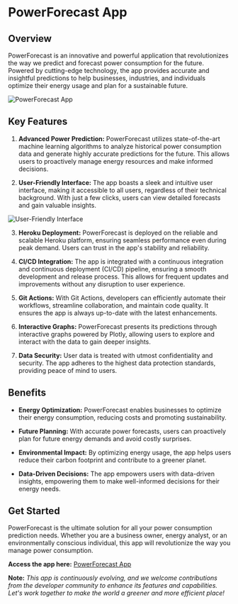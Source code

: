 # PowerForecast App

## Overview

PowerForecast is an innovative and powerful application that revolutionizes the way we predict and forecast power consumption for the future. Powered by cutting-edge technology, the app provides accurate and insightful predictions to help businesses, industries, and individuals optimize their energy usage and plan for a sustainable future.

![PowerForecast App](https://github.com/Godwin45/Power-Time-Series-App/assets/71969710/c45e0947-0145-46a1-82e0-3455b0345348)

## Key Features

1. **Advanced Power Prediction:** PowerForecast utilizes state-of-the-art machine learning algorithms to analyze historical power consumption data and generate highly accurate predictions for the future. This allows users to proactively manage energy resources and make informed decisions.

2. **User-Friendly Interface:** The app boasts a sleek and intuitive user interface, making it accessible to all users, regardless of their technical background. With just a few clicks, users can view detailed forecasts and gain valuable insights.

![User-Friendly Interface](https://github.com/Godwin45/Power-Time-Series-App/assets/71969710/01501f73-13f1-45c8-8927-f0c7791aa16c)

3. **Heroku Deployment:** PowerForecast is deployed on the reliable and scalable Heroku platform, ensuring seamless performance even during peak demand. Users can trust in the app's stability and reliability.

4. **CI/CD Integration:** The app is integrated with a continuous integration and continuous deployment (CI/CD) pipeline, ensuring a smooth development and release process. This allows for frequent updates and improvements without any disruption to user experience.

5. **Git Actions:** With Git Actions, developers can efficiently automate their workflows, streamline collaboration, and maintain code quality. It ensures the app is always up-to-date with the latest enhancements.

6. **Interactive Graphs:** PowerForecast presents its predictions through interactive graphs powered by Plotly, allowing users to explore and interact with the data to gain deeper insights.

7. **Data Security:** User data is treated with utmost confidentiality and security. The app adheres to the highest data protection standards, providing peace of mind to users.

## Benefits

- **Energy Optimization:** PowerForecast enables businesses to optimize their energy consumption, reducing costs and promoting sustainability.

- **Future Planning:** With accurate power forecasts, users can proactively plan for future energy demands and avoid costly surprises.

- **Environmental Impact:** By optimizing energy usage, the app helps users reduce their carbon footprint and contribute to a greener planet.

- **Data-Driven Decisions:** The app empowers users with data-driven insights, empowering them to make well-informed decisions for their energy needs.

## Get Started

PowerForecast is the ultimate solution for all your power consumption prediction needs. Whether you are a business owner, energy analyst, or an environmentally conscious individual, this app will revolutionize the way you manage power consumption.

**Access the app here:** [PowerForecast App](https://powertime-8530f80abcad.herokuapp.com/)

**Note:** *This app is continuously evolving, and we welcome contributions from the developer community to enhance its features and capabilities. Let's work together to make the world a greener and more efficient place!*
